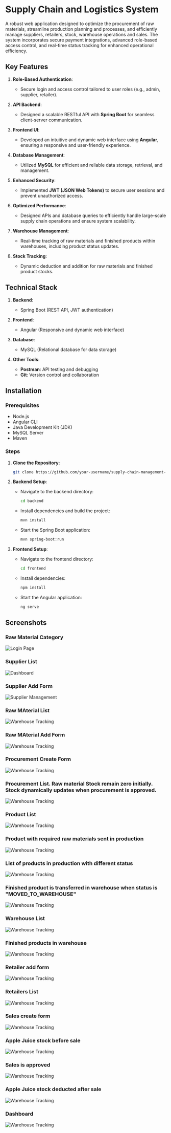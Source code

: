 # Supply Chain and Logistics System

A robust web application designed to optimize the procurement of raw materials, streamline production planning and processes, and efficiently manage suppliers, retailers, stock, warehouse operations and sales. The system incorporates secure payment integrations, advanced role-based access control, and real-time status tracking for enhanced operational efficiency.

## Key Features

1. **Role-Based Authentication**:
   - Secure login and access control tailored to user roles (e.g., admin, supplier, retailer).

2. **API Backend**:
   - Designed a scalable RESTful API with **Spring Boot** for seamless client-server communication.

3. **Frontend UI**:
   - Developed an intuitive and dynamic web interface using **Angular**, ensuring a responsive and user-friendly experience.

4. **Database Management**:
   - Utilized **MySQL** for efficient and reliable data storage, retrieval, and management.

5. **Enhanced Security**:
   - Implemented **JWT (JSON Web Tokens)** to secure user sessions and prevent unauthorized access.

6. **Optimized Performance**:
   - Designed APIs and database queries to efficiently handle large-scale supply chain operations and ensure system scalability.

7. **Warehouse Management**:
   - Real-time tracking of raw materials and finished products within warehouses, including product status updates.

8. **Stock Tracking**:
   - Dynamic deduction and addition for raw materials and finished product stocks.


## Technical Stack

1. **Backend**:
   - Spring Boot (REST API, JWT authentication)

2. **Frontend**:
   - Angular (Responsive and dynamic web interface)

3. **Database**:
   - MySQL (Relational database for data storage)

4. **Other Tools**:
   - **Postman**: API testing and debugging
   - **Git**: Version control and collaboration

## Installation

### Prerequisites
- Node.js
- Angular CLI
- Java Development Kit (JDK)
- MySQL Server
- Maven

### Steps

1. **Clone the Repository**:
   ```bash
   git clone https://github.com/your-username/supply-chain-management-system.git
   ```

2. **Backend Setup**:
   - Navigate to the backend directory:
     ```bash
     cd backend
     ```
   - Install dependencies and build the project:
     ```bash
     mvn install
     ```
   - Start the Spring Boot application:
     ```bash
     mvn spring-boot:run
     ```

3. **Frontend Setup**:
   - Navigate to the frontend directory:
     ```bash
     cd frontend
     ```
   - Install dependencies:
     ```bash
     npm install
     ```
   - Start the Angular application:
     ```bash
     ng serve
     ```

## Screenshots

### Raw Material Category
![Login Page](screenshots/1_raw_mat_category.png)

### Supplier List
![Dashboard](screenshots/2_Supplier_List.PNG)

### Supplier Add Form
![Supplier Management](screenshots/3_Supplier_create.PNG)

### Raw MAterial List
![Warehouse Tracking](screenshots/4_raw_mat_list.png)

### Raw MAterial Add Form
![Warehouse Tracking](screenshots/5_raw_mat_create.png)

### Procurement Create Form
![Warehouse Tracking](screenshots/6_procurement_create.PNG)

### Procurement List. Raw material Stock remain zero initially. Stock dynamically updates when procurement is approved.
![Warehouse Tracking](screenshots/7_procurement_list.PNG)

### Product List
![Warehouse Tracking](screenshots/8_product_create_list.png)

### Product with required raw materials sent in production
![Warehouse Tracking](screenshots/9_product_send_production.png)

### List of products in production with different status
![Warehouse Tracking](screenshots/10.0_product_list_production.PNG)

### Finished product is transferred in warehouse when status is "MOVED_TO_WAREHOUSE"
![Warehouse Tracking](screenshots/10.1_product_list_production.PNG)

### Warehouse List
![Warehouse Tracking](screenshots/11_warehouse_create_list.png)

### Finished products in warehouse
![Warehouse Tracking](screenshots/12_warehouse_view.PNG)

### Retailer add form
![Warehouse Tracking](screenshots/13_retailer_create.PNG)

### Retailers List
![Warehouse Tracking](screenshots/14_retailer_list.PNG)

### Sales create form
![Warehouse Tracking](screenshots/15_sales_create.PNG)

### Apple Juice stock before sale
![Warehouse Tracking](screenshots/16_apple_juice_stock_before_sale.PNG)

### Sales is approved
![Warehouse Tracking](screenshots/17_sales_status_approved.PNG)

### Apple Juice stock deducted after sale
![Warehouse Tracking](screenshots/18_apple_juice_stock_reduced_after_sale_approval.PNG)

### Dashboard
![Warehouse Tracking](screenshots/19_dashboard.PNG)





